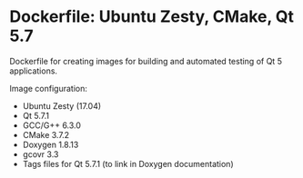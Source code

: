 # Dockerfile: Ubuntu Zesty, CMake, Qt 5.7

Dockerfile for creating images for building and automated testing of Qt 5 applications.

Image configuration:
- Ubuntu Zesty (17.04)
- Qt 5.7.1
- GCC/G++ 6.3.0
- CMake 3.7.2
- Doxygen 1.8.13
- gcovr 3.3
- Tags files for Qt 5.7.1 (to link in Doxygen documentation)
